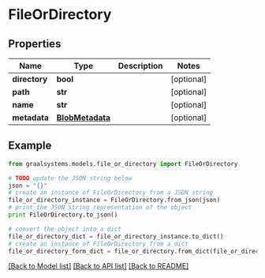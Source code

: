 # FileOrDirectory


## Properties

Name | Type | Description | Notes
------------ | ------------- | ------------- | -------------
**directory** | **bool** |  | [optional] 
**path** | **str** |  | [optional] 
**name** | **str** |  | [optional] 
**metadata** | [**BlobMetadata**](BlobMetadata.md) |  | [optional] 

## Example

```python
from graalsystems.models.file_or_directory import FileOrDirectory

# TODO update the JSON string below
json = "{}"
# create an instance of FileOrDirectory from a JSON string
file_or_directory_instance = FileOrDirectory.from_json(json)
# print the JSON string representation of the object
print FileOrDirectory.to_json()

# convert the object into a dict
file_or_directory_dict = file_or_directory_instance.to_dict()
# create an instance of FileOrDirectory from a dict
file_or_directory_form_dict = file_or_directory.from_dict(file_or_directory_dict)
```
[[Back to Model list]](../README.md#documentation-for-models) [[Back to API list]](../README.md#documentation-for-api-endpoints) [[Back to README]](../README.md)


